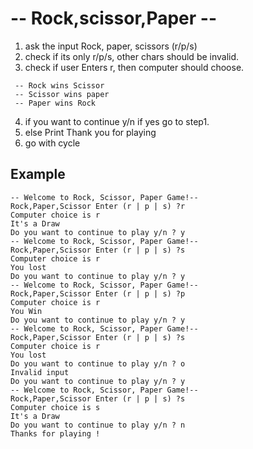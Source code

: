 # -- Rock,scissor,Paper -- 

1. ask the input Rock, paper, scissors (r/p/s)
2. check if its only r/p/s, other chars should be invalid.
3. check if user Enters r, then computer should choose.
```
 -- Rock wins Scissor
 -- Scissor wins paper
 -- Paper wins Rock
```
4. if you want to continue y/n if yes go to step1.
5. else Print Thank you for playing
6. go with cycle

## Example
```
-- Welcome to Rock, Scissor, Paper Game!--
Rock,Paper,Scissor Enter (r | p | s) ?r
Computer choice is r
It's a Draw
Do you want to continue to play y/n ? y
-- Welcome to Rock, Scissor, Paper Game!--
Rock,Paper,Scissor Enter (r | p | s) ?s
Computer choice is r
You lost
Do you want to continue to play y/n ? y
-- Welcome to Rock, Scissor, Paper Game!--
Rock,Paper,Scissor Enter (r | p | s) ?p
Computer choice is r
You Win
Do you want to continue to play y/n ? y
-- Welcome to Rock, Scissor, Paper Game!--
Rock,Paper,Scissor Enter (r | p | s) ?s
Computer choice is r
You lost
Do you want to continue to play y/n ? o
Invalid input
Do you want to continue to play y/n ? y
-- Welcome to Rock, Scissor, Paper Game!--
Rock,Paper,Scissor Enter (r | p | s) ?s
Computer choice is s
It's a Draw
Do you want to continue to play y/n ? n
Thanks for playing !  
```